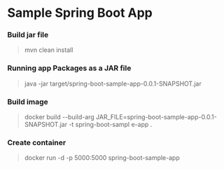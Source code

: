 # Sample Spring Boot App

### Build jar file
> mvn clean install

### Running app Packages as a JAR file
> java -jar target/spring-boot-sample-app-0.0.1-SNAPSHOT.jar

### Build image
> docker build --build-arg JAR_FILE=spring-boot-sample-app-0.0.1-SNAPSHOT.jar -t spring-boot-sampl
e-app .

### Create container
> docker run -d -p 5000:5000 spring-boot-sample-app